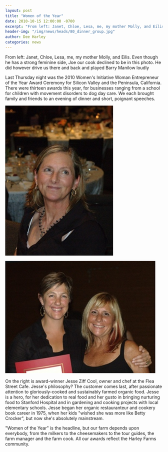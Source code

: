 ```yaml
---
layout: post
title: "Women of the Year"
date: 2010-10-15 12:00:00 -0700
excerpt: "From left: Janet, Chloe, Lesa, me, my mother Molly, and Eilis. Even though he has a strong feminine ..."
header-img: "/img/news/heads/80_dinner_group.jpg"
author: Dee Harley
categories: news
---
```

From left: Janet, Chloe, Lesa, me, my mother Molly, and Eilis. Even
though he has a strong feminine side, Joe our cook declined to be in
this photo. He did however drive us there and back and played Barry
Manilow loudly

Last Thursday night was the 2010 Women's Initiative Woman Entrepreneur
of the Year Award Ceremony for Silicon Valley and the Peninsula,
California. There were thirteen awards this year, for businesses
ranging from a school for children with movement disorders to dog day
care. We each brought family and friends to an evening of dinner and
short, poignant speeches.

![image](/img/news/80_janet.jpg)

![image](/img/news/80_dee_and_jesse.jpg)

On the right is award-winner Jesse Ziff Cool, owner and chef at the
Flea Street Cafe. Jesse's philosophy? The customer comes last, after
passionate attention to gloriously-cooked and sustainably farmed
organic food. Jesse is a hero, for her dedication to real food and her
gusto in bringing nurturing food to Stanford Hospital and in gardening
and cooking projects with local elementary schools. Jesse began her
organic restauranteur and cookery book career in 1975, when her kids
&quot;wished she was more like Betty Crocker&quot;, but now she's
absolutely mainstream.

&quot;Women of the Year&quot; is the headline, but our farm depends
upon everybody, from the milkers to the cheesemakers to the tour
guides, the farm manager and the farm cook. All our awards reflect the
Harley Farms community.

